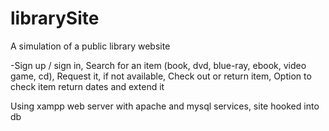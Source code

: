 # librarySite
A simulation of a public library website 

-Sign up / sign in, Search for an item (book, dvd, blue-ray, ebook, video game, cd), Request it, if not available, Check out or return item, Option to check item return dates and extend it 

Using xampp web server with apache and mysql services, site hooked into db 
